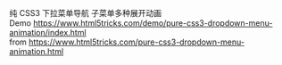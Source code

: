 纯 CSS3 下拉菜单导航 子菜单多种展开动画  
Demo https://www.html5tricks.com/demo/pure-css3-dropdown-menu-animation/index.html  
from https://www.html5tricks.com/pure-css3-dropdown-menu-animation.html
